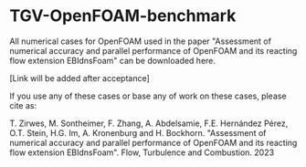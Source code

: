 # TGV-OpenFOAM-benchmark

All numerical cases for OpenFOAM used in the paper "Assessment of numerical accuracy and parallel performance of OpenFOAM and its reacting flow extension EBIdnsFoam" can be downloaded here.

[Link will be added after acceptance]

If you use any of these cases or base any of work on these cases, please cite as:

T. Zirwes, M. Sontheimer, F. Zhang, A. Abdelsamie, F.E. Hernández Pérez, O.T. Stein, H.G. Im, A. Kronenburg and H. Bockhorn. "Assessment of numerical accuracy and parallel performance of OpenFOAM and its reacting flow extension EBIdnsFoam". Flow, Turbulence and Combustion. 2023
